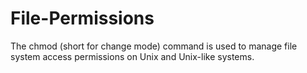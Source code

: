 # File-Permissions

The chmod (short for change mode) command is used to manage file system access permissions on Unix and Unix-like systems.

